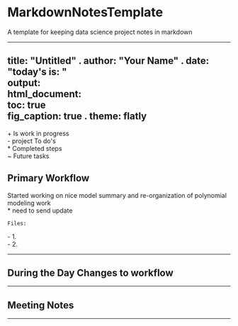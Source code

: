 # MarkdownNotesTemplate
A template for keeping data science project notes in markdown

---
title: "Untitled" . 
author: "Your Name" . 
date: "today's is: "  
output:  
  html_document:  
    toc: true  
    fig_caption: true . 
    theme: flatly  
---  

 \+ Is work in progress  
 \- project To do's  
 \* Completed steps  
 \~ Future tasks  
 
    
## Primary Workflow    

Started working on nice model summary and re-organization of polynomial modeling work  
    \* need to send update      
    
    Files:  
      
   \- 1.  
   \- 2.  
   
 
--- 

## During the Day Changes to workflow  

---  

##  Meeting Notes 

---
